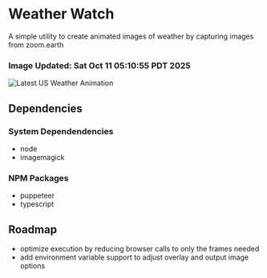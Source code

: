 # Weather Watch

A simple utility to create animated images of weather by capturing images from zoom.earth

### Image Updated: Sat Oct 11 05:10:55 PDT 2025

![Latest US Weather Animation](animations/2025-10-11.webp)

## Dependencies
### System Dependendencies
* node
* imagemagick
### NPM Packages
* puppeteer
* typescript

## Roadmap
* optimize execution by reducing browser calls to only the frames needed
* add environment variable support to adjust overlay and output image options
